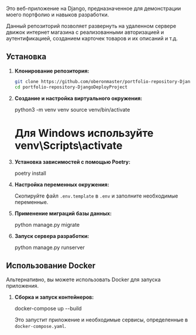 Это веб-приложение на Django, предназначенное для демонстрации моего портфолио и навыков разработки.

Данный репозиторий позволяет развернуть на удаленном сервере движок интернет магазина с реализованными авторизацией и аутентификацией, созданием карточек товаров и их описаний и т.д.

## Установка

1. **Клонирование репозитория:**

   ```bash
   git clone https://github.com/oberonmaster/portfolio-repository-DjangoDeployProject.git
   cd portfolio-repository-DjangoDeployProject
   ```

2. **Создание и настройка виртуального окружения:**

   python3 -m venv venv
   source venv/bin/activate  

   # Для Windows используйте venv\Scripts\activate

3. **Установка зависимостей с помощью Poetry:**

   poetry install

4. **Настройка переменных окружения:**

   Скопируйте файл `.env.template` в `.env` и заполните необходимые переменные.

5. **Применение миграций базы данных:**

   python manage.py migrate

6. **Запуск сервера разработки:**

   python manage.py runserver

## Использование Docker

Альтернативно, вы можете использовать Docker для запуска приложения.

1. **Сборка и запуск контейнеров:**

   docker-compose up --build

   Это запустит приложение и необходимые сервисы, определенные в `docker-compose.yaml`.